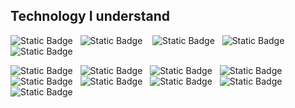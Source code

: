 

## Technology I understand

![Static Badge](https://img.shields.io/badge/python-F1B410?style=for-the-badge&logo=python&labelColor=353535)&nbsp;&nbsp;&nbsp;![Static Badge](https://img.shields.io/badge/shell%20script-000000?style=for-the-badge&logo=GNU%20bash&labelColor=353535)
&nbsp;&nbsp;&nbsp;![Static Badge](https://img.shields.io/badge/powershell-blue?style=for-the-badge&logo=powershell&labelColor=353535)&nbsp;&nbsp;&nbsp;![Static Badge](https://img.shields.io/badge/Linux-red?style=for-the-badge&logo=linux&logoColor=red&labelColor=353535)&nbsp;&nbsp;&nbsp;![Static Badge](https://img.shields.io/badge/Windows-34C8F8?style=for-the-badge&logo=windows&labelColor=353535)

![Static Badge](https://img.shields.io/badge/amazon--aws-F89C34?style=for-the-badge&logo=amazon-aws&labelColor=353535)&nbsp;&nbsp;&nbsp;![Static Badge](https://img.shields.io/badge/Docker-blue?style=for-the-badge&logo=docker&labelColor=353535)&nbsp;&nbsp;&nbsp;![Static Badge](https://img.shields.io/badge/Terraform-D434F8?style=for-the-badge&logo=terraform&labelColor=353535)&nbsp;&nbsp;&nbsp;![Static Badge](https://img.shields.io/badge/kubernetes-blue?style=for-the-badge&logo=kubernetes&labelColor=353535)&nbsp;&nbsp;&nbsp;![Static Badge](https://img.shields.io/badge/Jenkins-F8A234?style=for-the-badge&logo=Jenkins&labelColor=353535)&nbsp;&nbsp;&nbsp;![Static Badge](https://img.shields.io/badge/git-D6620C?style=for-the-badge&logo=git&labelColor=353535)&nbsp;&nbsp;&nbsp;![Static Badge](https://img.shields.io/badge/nginx-0CD63D?style=for-the-badge&logo=nginx&labelColor=353535)&nbsp;&nbsp;&nbsp;![Static Badge](https://img.shields.io/badge/Virtualbox-blue?style=for-the-badge&logo=Virtualbox&labelColor=353535)&nbsp;&nbsp;&nbsp;![Static Badge](https://img.shields.io/badge/Ansible-black?style=for-the-badge&logo=ansible&labelColor=353535)&nbsp;&nbsp;&nbsp;



















